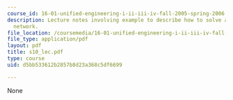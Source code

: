```yaml
---
course_id: 16-01-unified-engineering-i-ii-iii-iv-fall-2005-spring-2006
description: Lecture notes involving example to describe how to solve a linear dynamic
  network.
file_location: /coursemedia/16-01-unified-engineering-i-ii-iii-iv-fall-2005-spring-2006/d5bb533612b2857b8d23a368c5df6699_s10_lec.pdf
file_type: application/pdf
layout: pdf
title: s10_lec.pdf
type: course
uid: d5bb533612b2857b8d23a368c5df6699

---
```

None